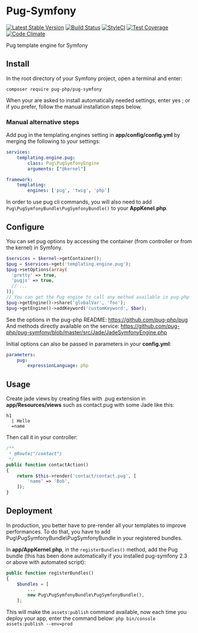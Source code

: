 # Pug-Symfony
[![Latest Stable Version](https://poser.pugx.org/pug-php/pug-symfony/v/stable.png)](https://packagist.org/packages/pug-php/pug-symfony)
[![Build Status](https://travis-ci.org/pug-php/pug-symfony.svg?branch=master)](https://travis-ci.org/pug-php/pug-symfony)
[![StyleCI](https://styleci.io/repos/61784988/shield?style=flat)](https://styleci.io/repos/61784988)
[![Test Coverage](https://codeclimate.com/github/pug-php/pug-symfony/badges/coverage.svg)](https://codecov.io/github/pug-php/pug-symfony?branch=master)
[![Code Climate](https://codeclimate.com/github/pug-php/pug-symfony/badges/gpa.svg)](https://codeclimate.com/github/pug-php/pug-symfony)

Pug template engine for Symfony

## Install
In the root directory of your Symfony project, open a terminal and enter:
```shell
composer require pug-php/pug-symfony
```
When your are asked to install automatically needed settings, enter yes ;
or if you prefer, follow the manual installation steps below.

### Manual alternative steps

Add pug in the templating.engines setting in **app/config/config.yml**
by merging the following to your settings:
```yml
services:
    templating.engine.pug:
        class: Pug\PugSymfonyEngine
        arguments: ["@kernel"]

framework:
    templating:
        engines: ['pug', 'twig', 'php']
```

In order to use pug cli commands, you will also need to add
`Pug\PugSymfonyBundle\PugSymfonyBundle()`
to your **AppKenel.php**.

## Configure

You can set pug options by accessing the container (from controller or from the kernel) in Symfony.
```php
$services = $kernel->getContainer();
$pug = $services->get('templating.engine.pug');
$pug->setOptions(array(
  'pretty' => true,
  'pugjs' => true,
  // ...
));
// You can get the Pug engine to call any method available in pug-php
$pug->getEngine()->share('globalVar', 'foo');
$pug->getEngine()->addKeyword('customKeyword', $bar);
```
See the options in the pug-php README: https://github.com/pug-php/pug
And methods directly available on the service: https://github.com/pug-php/pug-symfony/blob/master/src/Jade/JadeSymfonyEngine.php

Initial options can also be passed in parameters in your **config.yml**:
```yaml
parameters:
    pug:
        expressionLanguage: php
```

## Usage
Create jade views by creating files with .pug extension
in **app/Resources/views** such as contact.pug with
some Jade like this:
```pug
h1
  | Hello
  =name
```
Then call it in your controller:
```php
/**
 * @Route("/contact")
 */
public function contactAction()
{
    return $this->render('contact/contact.pug', [
        'name' => 'Bob',
    ]);
}
```

## Deployment

In production, you better have to pre-render all your templates to improve performances. To do that, you have to add Pug\PugSymfonyBundle\PugSymfonyBundle in your registered bundles.

In **app/AppKernel.php**, in the ```registerBundles()``` method, add the Pug bundle (this
has been done automatically if you installed pug-symfony 2.3 or above with automated script):
```php
public function registerBundles()
{
    $bundles = [
        ...
        new Pug\PugSymfonyBundle\PugSymfonyBundle(),
    ];
```

This will make the ```assets:publish``` command available, now each time you deploy your app, enter the command below:
```php bin/console assets:publish --env=prod```
